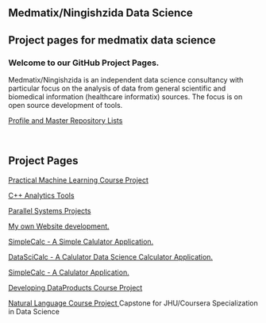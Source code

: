 <!DOCTYPE html>
<html lang="en-us">
  <body>
    <section class="page-header">
      <h1 class="project-name">Medmatix/Ningishzida Data Science</h1>
      <h2 class="project-tagline">Project pages for medmatix data science</h2>
    </section>
<h3>
<a id="welcome-to-our-github-project-pages" class="anchor" href="#welcome-to-our-github-project-pages" aria-hidden="true"><span class="octicon octicon-link"></span></a>Welcome to our GitHub Project Pages.</h3>

<p>Medmatix/Ningishzida is an independent data science consultancy with particular focus on the analysis of data from general scientific and biomedical information (healthcare informatix) sources. The focus is on open source development of tools.</p>

<p><a href="https://github.com/medmatix">Profile and Master Repository Lists</a></p><br>

<h2>Project Pages</h2>

<p><a href="http://medmatix.github.io/PML_Assignment_Report.html ">Practical Machine Learning Course Project</a></p>

<p><a href="http://medmatix.github.io/libanalysis/">C++ Analytics Tools</a></p>

<p><a href="http://medmatix.github.io/ParHarnSo/">Parallel Systems Projects</a></p>

<p><a href="http://medmatix.github.io/crunches-data2/">My own Website development.</a></p>
      
<p><a href="http://medmatix.github.io/SimpleCalc/">SimpleCalc - A Simple Calulator Application.</a></p>

<p><a href="http://medmatix.github.io/DataSciCalc/">DataSciCalc - A Calulator Data Science Calculator Application.</a></p>

<p><a href="http://medmatix.github.io/SimpleCalc/">SimpleCalc - A Calulator Application.</a></p>
      
<p><a href="https://medmatixrshiny.shinyapps.io/DataProdProj/">Developing DataProducts Course Project</a></p>
      
<p><a href="https://medmatix.github.io/DSCS_NLP_Project/">Natural Language Course Project </a>Capstone for JHU/Coursera Specialization in Data Science</p>


  </body>
</html>
